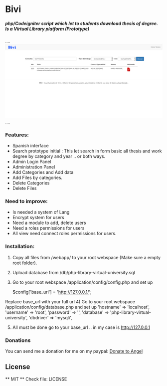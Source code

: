 # Bivi
##### php/Codeigniter script which let to students download thesis of degree. Is a Virtual Library platform (Prototype)

....
![Bivi](https://github.com/aleoreina/bivi/blob/master/screenshots/Screenshot_2020-03-14%20BIVI-ResultSearch.png?raw=true)
....

### Features:
- Spanish interface
- Search prototype initial : This let search in form basic all thesis and work degree by category and year .. or both ways.
- Admin Login Panel
- Administration Panel
- Add Categories and Add data
- Add Files by categories.
- Delete Categories
- Delete Files


### Need to improve:
- Is needed a system of Lang
- Encrypt system for users
- Need a module to add, delete users
- Need a roles permissions for users
- All view need connect roles permissions for users.

### Installation:
1) Copy all files from /webapp/ to your root webspace (Make sure a empty root folder).
2) Upload database from /db/php-library-virtual-university.sql
3) Go to your root webspace /application/config/config.php
and set up

    $config['base_url'] = 'http://127.0.0.1/';
    

Replace base_url with your full url
4) Go to your root webspace /application/config/database.php
and set up
            'hostname' => 'localhost',
            'username' => 'root',
            'password' => '',
            'database' => 'php-library-virtual-university',
            'dbdriver' => 'mysqli',

5) All must be done go to your base_url .. in my case is http://127.0.0.1

### Donations
You can send me a donation for me on my paypal:
[Donate to Angel](https://paypal.me/aleoreina "Donate to Angel")

## License
** MIT **
Check file: LICENSE
